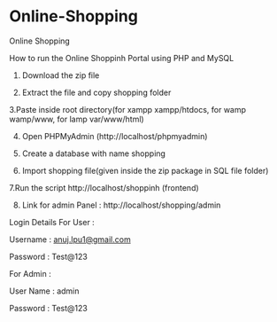 # Online-Shopping
Online Shopping

How to run the Online Shoppinh Portal using PHP and MySQL
1. Download the  zip file

2. Extract the file and copy shopping folder

3.Paste inside root directory(for xampp xampp/htdocs, for wamp wamp/www, for lamp var/www/html)

4. Open PHPMyAdmin (http://localhost/phpmyadmin)

5. Create a database with name shopping

6. Import shopping file(given inside the zip package in SQL file folder)

7.Run the script http://localhost/shoppinh (frontend)

8. Link for admin Panel : http://localhost/shopping/admin

Login Details For User :

Username : anuj.lpu1@gmail.com

Password : Test@123

For Admin :

User Name : admin

Password : Test@123

